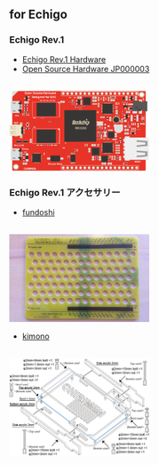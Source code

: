 ## for Echigo

### Echigo Rev.1 
- [Echigo Rev.1 Hardware](https://github.com/chirimen-oh/release/tree/master/hardware)
- [Open Source Hardware JP000003](https://certification.oshwa.org/jp000003.html)
<br>
  <img src="./images/CHIRIMEN-board.png" width="50%">

### Echigo Rev.1 アクセサリー 
- [fundoshi](https://github.com/chirimen-oh/Cases/tree/master/fundoshi)
<br>
  <img src="./images/fundoshi.jpg" width="50%">

- [kimono](https://github.com/chirimen-oh/Cases/tree/master/kimono)
<br>
  <img src="./images/chirimen_case_build.jpg" width="50%">

